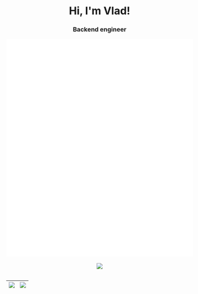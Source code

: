 <h1 align="center">Hi, I'm Vlad!</h1>
<h3 align="center">Backend engineer</h3>

<p align="center">

  <img align="center" src="https://raw.githubusercontent.com/belaquaa/github-stats/master/generated/overview.svg#gh-dark-mode-only" />
  <img align="center" src="https://raw.githubusercontent.com/belaquaa/github-stats/master/generated/languages.svg#gh-dark-mode-only" />

</p>

<div align="center">
<img align ="center" src="https://github-profile-trophy.vercel.app/?username=belaquaa&row=1&theme=algolia" />
</div>
<br>


| ![](https://github-readme-stats.vercel.app/api?username=a2ys&show_icons=true&locale=en&theme=github_dark) | ![](https://github-readme-streak-stats.herokuapp.com/?user=a2ys&theme=github_dark) |
|-|-|
